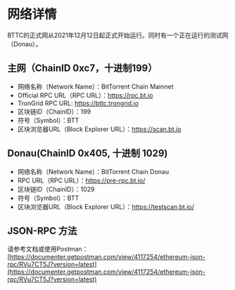 # 网络详情

BTTC的正式网从2021年12月12日起正式开始运行。同时有一个正在运行的测试网（Donau）。

## 主网（ChainID 0xc7，十进制199）

* 网络名称（Network Name）：BitTorrent Chain Mainnet
* Official RPC URL（RPC URL）：https://rpc.bt.io
* TronGrid RPC URL: https://bttc.trongrid.io
* 区块链ID（ChainID）：199
* 符号（Symbol）：BTT
* 区块浏览器URL（Block Explorer URL）：https://scan.bt.io

## Donau(ChainID 0x405, 十进制 1029)

* 网络名称（Network Name）：BitTorrent Chain Donau
* RPC URL（RPC URL）：https://pre-rpc.bt.io/ 
* 区块链ID（ChainID）：1029
* 符号（Symbol）：BTT
* 区块浏览器URL（Block Explorer URL）：https://testscan.bt.io/

## JSON-RPC 方法

请参考文档或使用Postman：[https://documenter.getpostman.com/view/4117254/ethereum-json-rpc/RVu7CT5J?version=latest](https://documenter.getpostman.com/view/4117254/ethereum-json-rpc/RVu7CT5J?version=latest)